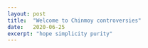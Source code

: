 ```yaml
---
layout: post
title:  "Welcome to Chinmoy controversies"
date:   2020-06-25
excerpt: "hope simplicity purity"
---
```

